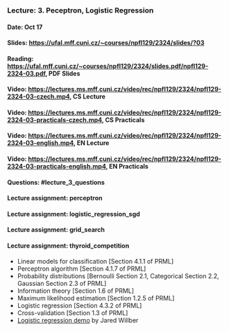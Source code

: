 ### Lecture: 3. Peceptron, Logistic Regression
#### Date: Oct 17
#### Slides: https://ufal.mff.cuni.cz/~courses/npfl129/2324/slides/?03
#### Reading: https://ufal.mff.cuni.cz/~courses/npfl129/2324/slides.pdf/npfl129-2324-03.pdf, PDF Slides
#### Video: https://lectures.ms.mff.cuni.cz/video/rec/npfl129/2324/npfl129-2324-03-czech.mp4, CS Lecture
#### Video: https://lectures.ms.mff.cuni.cz/video/rec/npfl129/2324/npfl129-2324-03-practicals-czech.mp4, CS Practicals
#### Video: https://lectures.ms.mff.cuni.cz/video/rec/npfl129/2324/npfl129-2324-03-english.mp4, EN Lecture
#### Video: https://lectures.ms.mff.cuni.cz/video/rec/npfl129/2324/npfl129-2324-03-practicals-english.mp4, EN Practicals
#### Questions: #lecture_3_questions
#### Lecture assignment: perceptron
#### Lecture assignment: logistic_regression_sgd
#### Lecture assignment: grid_search
#### Lecture assignment: thyroid_competition

- Linear models for classification [Section 4.1.1 of PRML]
- Perceptron algorithm [Section 4.1.7 of PRML]
- Probability distributions [Bernoulli Section 2.1, Categorical Section 2.2, Gaussian Section 2.3 of PRML]
- Information theory [Section 1.6 of PRML]
- Maximum likelihood estimation [Section 1.2.5 of PRML]
- Logistic regression [Section 4.3.2 of PRML]
- Cross-validation [Section 1.3 of PRML]
- [Logistic regression demo](https://mlu-explain.github.io/logistic-regression) by Jared Willber
